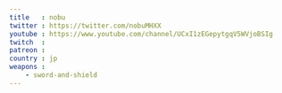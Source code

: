 ```yaml
---
title   : nobu
twitter : https://twitter.com/nobuMHXX
youtube : https://www.youtube.com/channel/UCxI1zEGepytgqV5WVjoBSIg
twitch  : 
patreon : 
country : jp
weapons :
    - sword-and-shield
---
```


